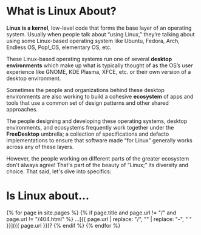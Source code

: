 # What is Linux About?

**Linux is a kernel**, low-level code that forms the base layer of an operating system. Usually when people talk about “using Linux,” they’re talking about using some Linux-based operating system like Ubuntu, Fedora, Arch, Endless OS, Pop!_OS, elementary OS, etc.

These Linux-based operating systems run one of several **desktop environments** which make up what is typically thought of as the OS’s user experience like GNOME, KDE Plasma, XFCE, etc. or their own version of a desktop environment.

Sometimes the people and organizations behind these desktop environments are also working to build a cohesive **ecosystem** of apps and tools that use a common set of design patterns and other shared approaches.

The people designing and developing these operating systems, desktop environments, and ecosystems frequently work together under the **FreeDesktop** umbrella; a collection of specifications and defacto implementations to ensure that software made “for Linux” generally works across any of these layers.

However, the people working on different parts of the greater ecosystem don't always agree! That's part of the beauty of “Linux;” its diversity and choice. That said, let's dive into specifics:

# Is Linux about…

{% for page in site.pages %}
{% if page.title and page.url != "/" and page.url != "/404.html" %}
…[{{ page.url | replace: "/", "" | replace: "-", " " }}]({{ page.url }})?
{% endif %}
{% endfor %}

